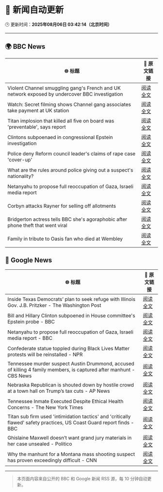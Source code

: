 # 🧠 新闻自动更新

🕒 更新时间：**2025年08月06日 03:42:14（北京时间）**

---

## 🌍 BBC News

| 🌐 标题 | 🔗 原文链接 |
|--------|-------------|
| Violent Channel smuggling gang's French and UK network exposed by undercover BBC investigation | [阅读全文](https://www.bbc.com/news/articles/cly48nmmzdro?at_medium=RSS&at_campaign=rss) |
| Watch: Secret filming shows Channel gang associates take payment at UK station | [阅读全文](https://www.bbc.com/news/videos/cwy57p22nl3o?at_medium=RSS&at_campaign=rss) |
| Titan implosion that killed all five on board was 'preventable', says report | [阅读全文](https://www.bbc.com/news/articles/cwy57pnjw4wo?at_medium=RSS&at_campaign=rss) |
| Clintons subpoenaed in congressional Epstein investigation | [阅读全文](https://www.bbc.com/news/articles/c79l38vl3lwo?at_medium=RSS&at_campaign=rss) |
| Police deny Reform council leader's claims of rape case 'cover-up' | [阅读全文](https://www.bbc.com/news/articles/czer11p6d5go?at_medium=RSS&at_campaign=rss) |
| What are the rules around police giving out a suspect's nationality? | [阅读全文](https://www.bbc.com/news/articles/cm21evz732eo?at_medium=RSS&at_campaign=rss) |
| Netanyahu to propose full reoccupation of Gaza, Israeli media report | [阅读全文](https://www.bbc.com/news/articles/cpqv2qjg5vvo?at_medium=RSS&at_campaign=rss) |
| Corbyn attacks Rayner for selling off allotments | [阅读全文](https://www.bbc.com/news/articles/c3dpkvkkjjno?at_medium=RSS&at_campaign=rss) |
| Bridgerton actress tells BBC she's agoraphobic after phone theft that went viral | [阅读全文](https://www.bbc.com/news/articles/cg4xkp30y6ro?at_medium=RSS&at_campaign=rss) |
| Family in tribute to Oasis fan who died at Wembley | [阅读全文](https://www.bbc.com/news/articles/ce87gykd4z8o?at_medium=RSS&at_campaign=rss) |

## 📰 Google News

| 🌐 标题 | 🔗 原文链接 |
|--------|-------------|
| Inside Texas Democrats’ plan to seek refuge with Illinois Gov. J.B. Pritzker - The Washington Post | [阅读全文](https://news.google.com/rss/articles/CBMioAFBVV95cUxNMV93dWVsUWItRElzY2F6eWVaVHo4TDAzWkVNYUtUVGFGTkJCQTZ3R05qZXo5SlFMQWxJREtUTGlEeDFaUnpNREc1UUR6NVE1YlJYTjJueTlZWWEySHg4WmZxTnl5NEl5cTVqUGhQV2ZYLXU3d0FLdFg4bWkxY0VyZXdBYlVOTndFQ2Zmc0hVdTIxX0R4NDhwWTdZN2tacEpM?oc=5) |
| Bill and Hillary Clinton subpoened in House committee's Epstein probe - BBC | [阅读全文](https://news.google.com/rss/articles/CBMiWkFVX3lxTE5zdFlvakFXY1JWd2sxbDZ1M2VESXVrRkppNXpiNUJVYmtvRkhVQzZWNjlHN0dITXdsdnZ6NW9ZYmpFMzFFRnpQcE5fX2VBQ19zM28yT3llY0MwQdIBX0FVX3lxTE93eTc3VzZ6Slp5N0IySlNrSDByMW9oLXpjaEI3Nm1IbEtVTkhPcEE4OXVBSjJRTGo1R1hRcU0td1BRSG95N0MyWl90UkdPYjQwd2ZuaDRXRm9hS0FjZXdN?oc=5) |
| Netanyahu to propose full reoccupation of Gaza, Israeli media report - BBC | [阅读全文](https://news.google.com/rss/articles/CBMiWkFVX3lxTFAxNW9sOC1hdzcta0NHNDhsVGU2UG45M3p2TEJSeTdVMm9va2Jub0l0SzQ2SzhSU3Q1OXhxT0RWaTBWaHhTUHNLb0o0OEpUV3NCaVlOci1SLU9Gd9IBX0FVX3lxTE42ZkloYjVmd1VPcTVHaVF4TlBCaVZienQ3d0VJNDBJTlhReFFDcjFJY0pXbWl3U01HcnZfYlFtNnhNTjFoTTk5THpWZTVmYVpfU0dHVjkya2tMNWNmTWs0?oc=5) |
| Confederate statue toppled during Black Lives Matter protests will be reinstalled - NPR | [阅读全文](https://news.google.com/rss/articles/CBMijgFBVV95cUxOeEhob0l3N1UtTlIxVGQ1M1l6dEV6OFNGeGVPa21qRnV6MUJ0OWtnQUpJZGhqRF92YnU0M3dHaDJjQWdOXzlLRURidEdEUUpzajVpNFZ1dWZkZHEyTVpxeTdkQ3lIczNteTV4YThZeTVMSE9YR3duN0JISERRTzYwWEg2NHJQMUpRMUhHWmhR?oc=5) |
| Tennessee murder suspect Austin Drummond, accused of killing 4 family members, is captured after manhunt - CBS News | [阅读全文](https://news.google.com/rss/articles/CBMickFVX3lxTFBXNVN1REVKdkcyYTVpdVRKNXU4M1FjQi1MLVYtb2xLWXp0VVFxYTB4aTNjUVlOcVJzcXp6YllSaTlrR2tNZ21OSl8tSHNOZi05dHBLWURpSHV0cG1lU2lDbHJfN3lBSFIyR2F5QmtqeTBjZ9IBd0FVX3lxTE1kdkJWLUZONTJTUExMck55TDRPREhOTGJ6OTdxY0cwYVFSZklMRFhfa2x2VGhkYXYwbzh3YVN6azVSQkg1SFhLRElUbWJjNHJpZ0hiWTNhcDU5SnBIMkEzc1RjMjZ3dkd1YjkxdU5TNXlYUERXMlQ0?oc=5) |
| Nebraska Republican is shouted down by hostile crowd at a town hall on Trump’s tax cuts - AP News | [阅读全文](https://news.google.com/rss/articles/CBMipwFBVV95cUxNR1hhcFYyUHF4MlNvT0hmQVRQbEtSeC1GVFQwNmdpcm5UMnF1QUhxX1VpVFgxeW1ydE4zUHFPWXhvV1lVSFY5M3FIUWFET3N0RWFDLURVemEtZ0JlWHd0Y0ZSMjVzZ2R1WE9DRnBJTVVGckxCVEZ3LWhtYXdTdXZXcWYtZGlEMlJVSExUdDM0X0VRNzEyU1RxWHZ1VVJIdE9OaE1nRTBSbw?oc=5) |
| Tennessee Inmate Executed Despite Ethical Health Concerns - The New York Times | [阅读全文](https://news.google.com/rss/articles/CBMijgFBVV95cUxOZUpud2NpaV90N1MzM0c5NmY5RkUxOTBva2puUXVEZkZ5ZmpZWDNIUURsSDZRLTZ2OFBpb052b3dFU3A2aW1pay1hWFlnS1J1ZVBtM0pvUUVfRGc4Y0FDeWFCNXhQUU1KS2w3OHlOSUlWMWViNHBvN2FteUxLcE1QYkJwaHA5NU4zWHBLOWJR?oc=5) |
| Titan sub firm used 'intimidation tactics' and 'critically flawed' safety practices, US Coast Guard report finds - BBC | [阅读全文](https://news.google.com/rss/articles/CBMiVEFVX3lxTE93SjdjMk1ma0NPbVFWU1FORHlnUlA2MlljT1F3LVpVRDRqNDhJUE1RNk9yOWpHZmxOSmZCQnI3WThTQ2hwNHVZcURub2ZleFJTZF9NZQ?oc=5) |
| Ghislaine Maxwell doesn’t want grand jury materials in her case unsealed - Politico | [阅读全文](https://news.google.com/rss/articles/CBMihAFBVV95cUxOa2I0eVpJSWVQUDMxY202UUNHMjhnMlk0Q09uOVZiLVc0UjZibjUyb2dqeWkzcjRIOXNYdWtBaHlQMmJjRHA0dVRfNHI5NlM0aHdud1dKUlV5djNrUkFQTXAxV3pIY0k2TXhacGlITDhTY2NKeWM0SGZPMThGSk9ITWxjNkE?oc=5) |
| Why the manhunt for a Montana mass shooting suspect has proven exceedingly difficult - CNN | [阅读全文](https://news.google.com/rss/articles/CBMirgFBVV95cUxNY3F5dVhCTGM4YU45R0FkMFdHZ2ZGYldzQktPYV9HcjlLVG5PYlpfVVJnRFB4NzdHT2lLelk0QWowNzhfSTkyTnNwSTdYVnM5R0hxUEJtU2NLLTF3RlAwRmVsQzZ0NE80MUxGYk5PLTRKVlpySnhPN01OaTE5MXBwYVAwYjZKa09GNGVHWUthUXNJNWNhdXNhbnVRYTJsTENyRTA5T0dLRkxsVVFiWHc?oc=5) |

---
> 本页面内容来自公开的 BBC 和 Google 新闻 RSS 源，每 10 分钟自动更新。